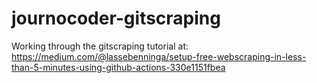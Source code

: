 # journocoder-gitscraping
Working through the gitscraping tutorial at: https://medium.com/@lassebenninga/setup-free-webscraping-in-less-than-5-minutes-using-github-actions-330e1151fbea
